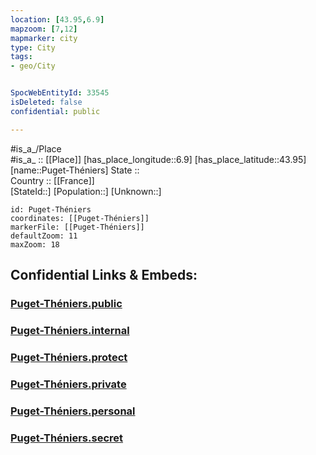 ```yaml
---
location: [43.95,6.9] 
mapzoom: [7,12] 
mapmarker: city 
type: City
tags:
- geo/City


SpocWebEntityId: 33545
isDeleted: false
confidential: public

---
```

#is_a_/Place  
#is_a_ :: [[Place]] 
[has_place_longitude::6.9] 
[has_place_latitude::43.95] 
[name::Puget-Théniers] 
State ::  
Country :: [[France]]  
[StateId::] 
[Population::] 
[Unknown::] 


```leaflet
id: Puget-Théniers
coordinates: [[Puget-Théniers]] 
markerFile: [[Puget-Théniers]] 
defaultZoom: 11 
maxZoom: 18
```


## Confidential Links & Embeds: 

### [Puget-Théniers.public](/_public/\Earth\Continent\Europe\Europe~West\France\regions~France\Provence-Alpes-Côte_d'Azur\departments~Provence\Alpes-Maritimes\communes~Alpes-Maritimes\Nice,Commune\cities~NicePuget-Théniers.public.md) 

### [Puget-Théniers.internal](/_internal/\Earth\Continent\Europe\Europe~West\France\regions~France\Provence-Alpes-Côte_d'Azur\departments~Provence\Alpes-Maritimes\communes~Alpes-Maritimes\Nice,Commune\cities~NicePuget-Théniers.internal.md) 

### [Puget-Théniers.protect](/_protect/\Earth\Continent\Europe\Europe~West\France\regions~France\Provence-Alpes-Côte_d'Azur\departments~Provence\Alpes-Maritimes\communes~Alpes-Maritimes\Nice,Commune\cities~NicePuget-Théniers.protect.md) 

### [Puget-Théniers.private](/_private/\Earth\Continent\Europe\Europe~West\France\regions~France\Provence-Alpes-Côte_d'Azur\departments~Provence\Alpes-Maritimes\communes~Alpes-Maritimes\Nice,Commune\cities~NicePuget-Théniers.private.md) 

### [Puget-Théniers.personal](/_personal/\Earth\Continent\Europe\Europe~West\France\regions~France\Provence-Alpes-Côte_d'Azur\departments~Provence\Alpes-Maritimes\communes~Alpes-Maritimes\Nice,Commune\cities~NicePuget-Théniers.personal.md) 

### [Puget-Théniers.secret](/_secret/\Earth\Continent\Europe\Europe~West\France\regions~France\Provence-Alpes-Côte_d'Azur\departments~Provence\Alpes-Maritimes\communes~Alpes-Maritimes\Nice,Commune\cities~NicePuget-Théniers.secret.md)

